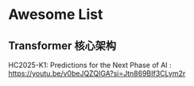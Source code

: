 # Awesome List

## Transformer 核心架构

HC2025-K1: Predictions for the Next Phase of AI : https://youtu.be/v0beJQZQIGA?si=Jtn869BIf3CLym2r
